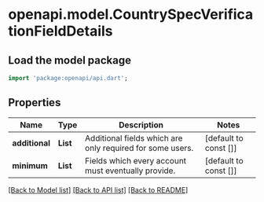 # openapi.model.CountrySpecVerificationFieldDetails

## Load the model package
```dart
import 'package:openapi/api.dart';
```

## Properties
Name | Type | Description | Notes
------------ | ------------- | ------------- | -------------
**additional** | **List<String>** | Additional fields which are only required for some users. | [default to const []]
**minimum** | **List<String>** | Fields which every account must eventually provide. | [default to const []]

[[Back to Model list]](../README.md#documentation-for-models) [[Back to API list]](../README.md#documentation-for-api-endpoints) [[Back to README]](../README.md)


